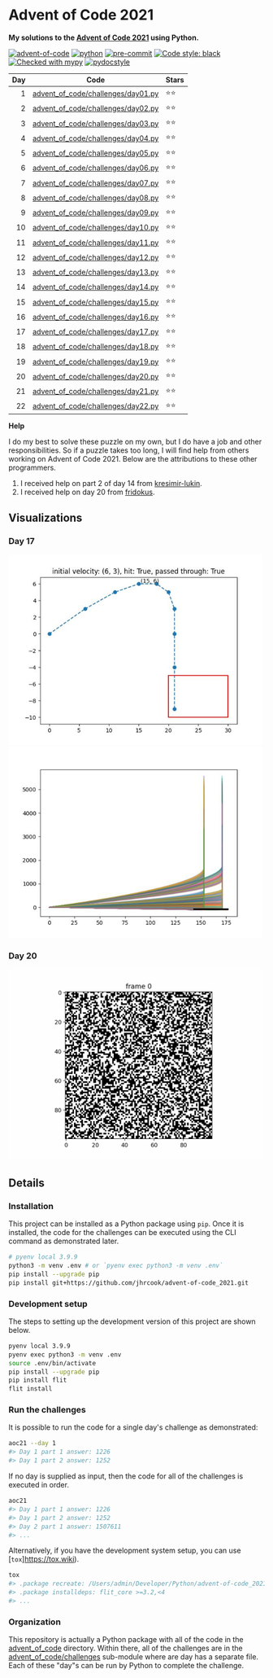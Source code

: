 # Advent of Code 2021

**My solutions to the [Advent of Code 2021](https://adventofcode.com/2021) using Python.**

[![advent-of-code](https://img.shields.io/badge/Advent_of_Code-2021-F80046.svg?style=flat)](https://adventofcode.com)
[![python](https://img.shields.io/badge/Python-3.9-3776AB.svg?style=flat&logo=python&logoColor=white)](https://www.python.org)
[![pre-commit](https://img.shields.io/badge/pre--commit-enabled-brightgreen?logo=pre-commit&logoColor=white)](https://github.com/pre-commit/pre-commit)
[![Code style: black](https://img.shields.io/badge/code%20style-black-000000.svg)](https://github.com/psf/black)
[![Checked with mypy](http://www.mypy-lang.org/static/mypy_badge.svg)](http://mypy-lang.org/)
[![pydocstyle](https://img.shields.io/badge/pydocstyle-enabled-AD4CD3)](http://www.pydocstyle.org/en/stable/)

| Day | Code                                                                     | Stars |
| ---:| ------------------------------------------------------------------------ | ----- |
| 1   | [advent_of_code/challenges/day01.py](advent_of_code/challenges/day01.py) | ⭐️⭐️  |
| 2   | [advent_of_code/challenges/day02.py](advent_of_code/challenges/day02.py) | ⭐️⭐️  |
| 3   | [advent_of_code/challenges/day03.py](advent_of_code/challenges/day03.py) | ⭐️⭐️  |
| 4   | [advent_of_code/challenges/day04.py](advent_of_code/challenges/day04.py) | ⭐️⭐️  |
| 5   | [advent_of_code/challenges/day05.py](advent_of_code/challenges/day05.py) | ⭐️⭐️  |
| 6   | [advent_of_code/challenges/day06.py](advent_of_code/challenges/day06.py) | ⭐️⭐️  |
| 7   | [advent_of_code/challenges/day07.py](advent_of_code/challenges/day07.py) | ⭐️⭐️  |
| 8   | [advent_of_code/challenges/day08.py](advent_of_code/challenges/day08.py) | ⭐️⭐️  |
| 9   | [advent_of_code/challenges/day09.py](advent_of_code/challenges/day09.py) | ⭐️⭐️  |
| 10  | [advent_of_code/challenges/day10.py](advent_of_code/challenges/day10.py) | ⭐️⭐️  |
| 11  | [advent_of_code/challenges/day11.py](advent_of_code/challenges/day11.py) | ⭐️⭐️  |
| 12  | [advent_of_code/challenges/day12.py](advent_of_code/challenges/day12.py) | ⭐️⭐️  |
| 13  | [advent_of_code/challenges/day13.py](advent_of_code/challenges/day13.py) | ⭐️⭐️  |
| 14  | [advent_of_code/challenges/day14.py](advent_of_code/challenges/day14.py) | ⭐️⭐️  |
| 15  | [advent_of_code/challenges/day15.py](advent_of_code/challenges/day15.py) | ⭐️⭐️  |
| 16  | [advent_of_code/challenges/day16.py](advent_of_code/challenges/day16.py) | ⭐️⭐️  |
| 17  | [advent_of_code/challenges/day17.py](advent_of_code/challenges/day17.py) | ⭐️⭐️  |
| 18  | [advent_of_code/challenges/day18.py](advent_of_code/challenges/day18.py) | ⭐️⭐️  |
| 19  | [advent_of_code/challenges/day19.py](advent_of_code/challenges/day19.py) | ⭐️⭐️  |
| 20  | [advent_of_code/challenges/day20.py](advent_of_code/challenges/day20.py) | ⭐️⭐️  |
| 21  | [advent_of_code/challenges/day21.py](advent_of_code/challenges/day21.py) | ⭐️⭐️  |
| 22  | [advent_of_code/challenges/day22.py](advent_of_code/challenges/day22.py) | ⭐️⭐️  |

**Help**

I do my best to solve these puzzle on my own, but I do have a job and other responsibilities.
So if a puzzle takes too long, I will find help from others working on Advent of Code 2021.
Below are the attributions to these other programmers.

1. I received help on part 2 of day 14 from [kresimir-lukin](https://github.com/kresimir-lukin/AdventOfCode2021/blob/main/day14.py).
2. I received help on day 20 from [fridokus](https://github.com/fridokus/advent-of-code/blob/master/2021/20.py).

## Visualizations

### Day 17

<img src="output/day17-p1-example-trajectory.jpeg" width=500 alt="example trajectory">

<img src="output/day17-p2-simulations.jpeg" width=500, alt="all successful trajectories">

### Day 20

<img src="output/day20-p2.gif" width=500 alt="Day 20 output GIF">

## Details

### Installation

This project can be installed as a Python package using `pip`.
Once it is installed, the code for the challenges can be executed using the CLI command as demonstrated later.

```bash
# pyenv local 3.9.9
python3 -m venv .env # or `pyenv exec python3 -m venv .env`
pip install --upgrade pip
pip install git+https://github.com/jhrcook/advent-of-code_2021.git
```

### Development setup

The steps to setting up the development version of this project are shown below.

```bash
pyenv local 3.9.9
pyenv exec python3 -m venv .env
source .env/bin/activate
pip install --upgrade pip
pip install flit
flit install
```

### Run the challenges

It is possible to run the code for a single day's challenge as demonstrated:

```bash
aoc21 --day 1
#> Day 1 part 1 answer: 1226
#> Day 1 part 2 answer: 1252
```

If no day is supplied as input, then the code for all of the challenges is executed in order.

```bash
aoc21
#> Day 1 part 1 answer: 1226
#> Day 1 part 2 answer: 1252
#> Day 2 part 1 answer: 1507611
#> ...
```

Alternatively, if you have the development system setup, you can use [`tox`]https://tox.wiki).

```bash
tox
#> .package recreate: /Users/admin/Developer/Python/advent-of-code_2021/.tox/.package
#> .package installdeps: flit_core >=3.2,<4
#> ...
```

### Organization

This repository is actually a Python package with all of the code in the [advent_of_code](./advent_of_code/) directory.
Within there, all of the challenges are in the [advent_of_code/challenges](./advent_of_code/challenges) sub-module where are day has a separate file.
Each of these "day"s can be run by Python to complete the challenge.
